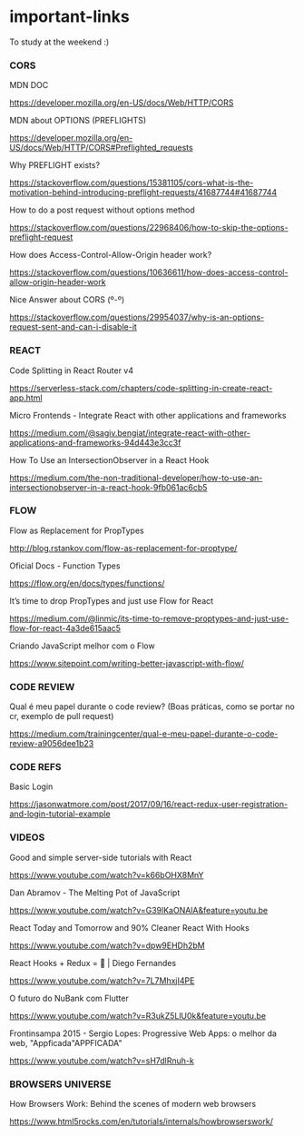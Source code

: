 # important-links
To study at the weekend :)

### CORS

MDN DOC

https://developer.mozilla.org/en-US/docs/Web/HTTP/CORS

MDN about OPTIONS (PREFLIGHTS)

https://developer.mozilla.org/en-US/docs/Web/HTTP/CORS#Preflighted_requests

Why PREFLIGHT exists?

https://stackoverflow.com/questions/15381105/cors-what-is-the-motivation-behind-introducing-preflight-requests/41687744#41687744

How to do a post request without options method

https://stackoverflow.com/questions/22968406/how-to-skip-the-options-preflight-request

How does Access-Control-Allow-Origin header work?

https://stackoverflow.com/questions/10636611/how-does-access-control-allow-origin-header-work

Nice Answer about CORS (º-º)

https://stackoverflow.com/questions/29954037/why-is-an-options-request-sent-and-can-i-disable-it

### REACT

Code Splitting in React Router v4

https://serverless-stack.com/chapters/code-splitting-in-create-react-app.html

Micro Frontends - Integrate React with other applications and frameworks

https://medium.com/@sagiv.bengiat/integrate-react-with-other-applications-and-frameworks-94d443e3cc3f

How To Use an IntersectionObserver in a React Hook

https://medium.com/the-non-traditional-developer/how-to-use-an-intersectionobserver-in-a-react-hook-9fb061ac6cb5

### FLOW 

Flow as Replacement for PropTypes

http://blog.rstankov.com/flow-as-replacement-for-proptype/

Oficial Docs - Function Types

https://flow.org/en/docs/types/functions/

It’s time to drop PropTypes and just use Flow for React

https://medium.com/@linmic/its-time-to-remove-proptypes-and-just-use-flow-for-react-4a3de615aac5

Criando JavaScript melhor com o Flow

https://www.sitepoint.com/writing-better-javascript-with-flow/

### CODE REVIEW

Qual é meu papel durante o code review? (Boas práticas, como se portar no cr, exemplo de pull request)

https://medium.com/trainingcenter/qual-e-meu-papel-durante-o-code-review-a9056dee1b23

### CODE REFS

Basic Login

https://jasonwatmore.com/post/2017/09/16/react-redux-user-registration-and-login-tutorial-example

### VIDEOS

Good and simple server-side tutorials with React

https://www.youtube.com/watch?v=k66bOHX8MnY

Dan Abramov - The Melting Pot of JavaScript

https://www.youtube.com/watch?v=G39lKaONAlA&feature=youtu.be

React Today and Tomorrow and 90% Cleaner React With Hooks

https://www.youtube.com/watch?v=dpw9EHDh2bM

React Hooks + Redux = 💜 | Diego Fernandes

https://www.youtube.com/watch?v=7L7MhxjI4PE

O futuro do NuBank com Flutter

https://www.youtube.com/watch?v=R3ukZ5LlU0k&feature=youtu.be

Frontinsampa 2015 - Sergio Lopes: Progressive Web Apps: o melhor da web, "Appficada"APPFICADA"

https://www.youtube.com/watch?v=sH7dlRnuh-k

### BROWSERS UNIVERSE

How Browsers Work: Behind the scenes of modern web browsers

https://www.html5rocks.com/en/tutorials/internals/howbrowserswork/













